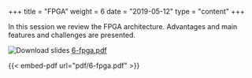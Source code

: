 +++
title = "FPGA"
weight = 6
date = "2019-05-12"
type = "content"
+++

In this session we review the FPGA architecture.
Advantages and main features and challenges are presented.

![Download slides](../../images/pdf_web.png) [6-fpga.pdf](../../pdf/6-fpga.pdf)

{{< embed-pdf url="pdf/6-fpga.pdf" >}}

